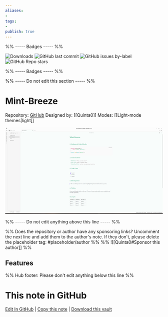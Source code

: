 ```yaml
---
aliases:
- 
tags: 
- 
publish: true
---
```


%% ----- Badges ----- %%

![Downloads](https://img.shields.io/badge/downloads-1036-573E7A?style=for-the-badge&logo=)
![GitHub last commit](https://img.shields.io/github/last-commit/Quinta0/Mint-Breeze?color=573E7A&label=last%20update&logo=github&style=for-the-badge)
![GitHub issues by-label](https://img.shields.io/github/issues/Quinta0/Mint-Breeze/help%20wanted?color=573E7A&logo=github&style=for-the-badge) 
![GitHub Repo stars](https://img.shields.io/github/stars/Quinta0/Mint-Breeze?color=573E7A&logo=github&style=for-the-badge)

%% ----- Badges ----- %%

%% ----- Do not edit this section ----- %%

# Mint-Breeze

Repository: [GitHub](https://github.com/Quinta0/Mint-Breeze)
Designed by: [[Quinta0]]
Modes: [[Light-mode themes|light]]



![screenshot](https://github.com/Quinta0/Mint-Breeze/raw/HEAD/Mint-Breeze-small.png)

%% ----- Do not edit anything above this line ----- %% 

%% Does the repository or author have any sponsoring links? Uncomment the next line and add them to the author's note. If they don't, please delete the placeholder tag: #placeholder/author %%
%% ![[Quinta0#Sponsor this author]] %%


## Features



%% Hub footer: Please don't edit anything below this line %%

# This note in GitHub

<span class="git-footer">[Edit In GitHub](https://github.dev/obsidian-community/obsidian-hub/blob/main/02%20-%20Community%20Expansions/02.05%20All%20Community%20Expansions/Themes/Mint-Breeze.md "git-hub-edit-note") | [Copy this note](https://raw.githubusercontent.com/obsidian-community/obsidian-hub/main/02%20-%20Community%20Expansions/02.05%20All%20Community%20Expansions/Themes/Mint-Breeze.md "git-hub-copy-note") | [Download this vault](https://github.com/obsidian-community/obsidian-hub/archive/refs/heads/main.zip "git-hub-download-vault") </span>
